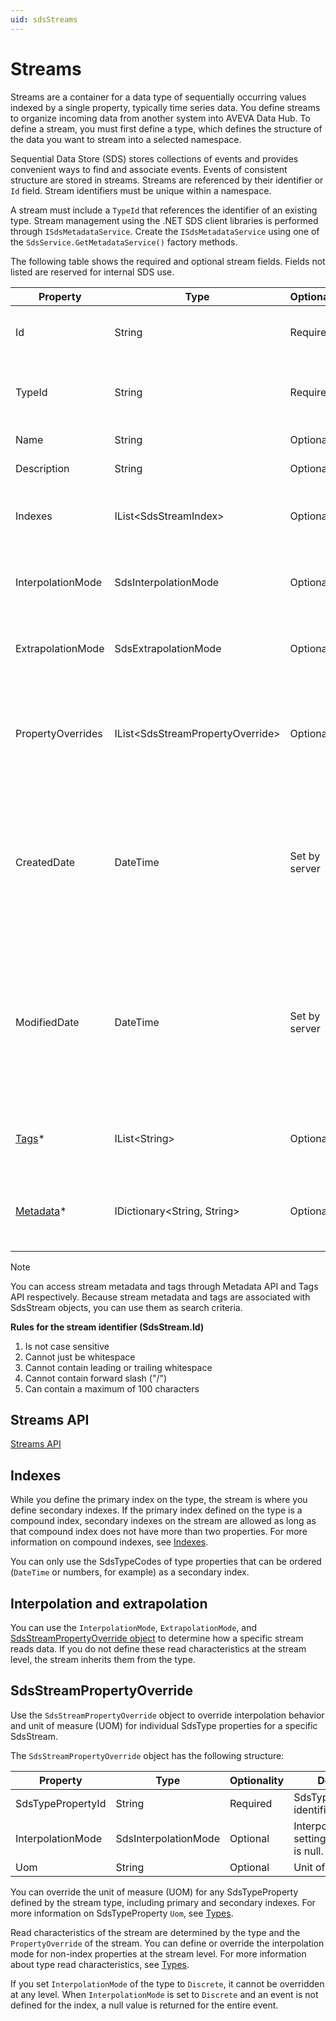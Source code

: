 ```yaml
---
uid: sdsStreams
---
```


# Streams

Streams are a container for a data type of sequentially occurring values indexed by a single property, typically time series data. You define streams to organize incoming data from another system into AVEVA Data Hub. To define a stream, you must first define a type, which defines the structure of the data you want to stream into a selected namespace.

Sequential Data Store (SDS) stores collections of events and provides convenient ways to find and associate events. Events of consistent structure are stored in streams. Streams are referenced by their identifier or `Id` field. Stream identifiers must be unique within a namespace.

A stream must include a `TypeId` that references the identifier of an existing type. Stream management using the .NET SDS client libraries is performed through `ISdsMetadataService`. Create the `ISdsMetadataService` using one of the `SdsService.GetMetadataService()` factory methods.

The following table shows the required and optional stream fields. Fields not listed are reserved for internal SDS use.

<a name="streampropertiestable"></a>

| Property | Type | Optionality | Searchable | Details |
| --- | --- | --- | --- | --- |
| Id | String | Required | Yes | An identifier for referencing the stream. |
| TypeId | String | Required | Yes | The SdsType identifier of the type to be used for this stream. |
| Name | String | Optional | Yes | Friendly name. |
| Description | String | Optional | Yes | Description text. |
| Indexes | IList\<SdsStreamIndex\> | Optional | No | Used to define secondary indexes for stream. |
| InterpolationMode | SdsInterpolationMode | Optional | No | Interpolation setting of the stream. Default is null. |
| ExtrapolationMode | SdsExtrapolationMode | Optional | No | Extrapolation setting of the stream. Default is null. |
| PropertyOverrides | IList\<SdsStreamPropertyOverride\> | Optional | No | Used to define unit of measure and interpolation mode overrides for a stream. |
| CreatedDate | DateTime | Set by server | No | Timestamp in ISO 8601 extended format and UTC time standard when the SdsStream was created. Cannot be modified by users. |
| ModifiedDate | DateTime | Set by server | No | Timestamp in ISO 8601 extended format and UTC time standard when the SdsStream was last modified. Cannot be modified by users. |
| [Tags](xref:sds-streams-tags)\* | IList\<String\> | Optional | Yes | A list of tags denoting special attributes or categories. |
| [Metadata](xref:sds-streams-metadata)\* | IDictionary\<String, String\> | Optional | Yes | A dictionary of string keys and associated string values. |

> [!NOTE]
>You can access stream metadata and tags through Metadata API and Tags API respectively. Because stream metadata and tags are associated with SdsStream objects, you can use them as search criteria.

**Rules for the stream identifier (SdsStream.Id)**

1. Is not case sensitive
2. Cannot just be whitespace
3. Cannot contain leading or trailing whitespace
4. Cannot contain forward slash ("/")
5. Can contain a maximum of 100 characters

## Streams API

[Streams API](xref:sds-streams)

## Indexes

While you define the primary index on the type, the stream is where you define secondary indexes. If the primary index defined on the type is a compound index, secondary indexes on the stream are allowed as long as that compound index does not have more than two properties. For more information on compound indexes, see [Indexes](xref:sdsIndexes#compound-indexes).

<!-- Secondary indexes apply to a single property. In other words, there are no compound secondary indexes.-->

You can only use the SdsTypeCodes of type properties that can be ordered (`DateTime` or numbers, for example) as a secondary index.

## Interpolation and extrapolation

You can use the `InterpolationMode`, `ExtrapolationMode`, and [SdsStreamPropertyOverride object](#sdsstreampropertyoverride) to determine how a specific stream reads data. If you do not define these read characteristics at the stream level, the stream inherits them from the type.

## SdsStreamPropertyOverride

Use the `SdsStreamPropertyOverride` object to override interpolation behavior and unit of measure (UOM) for individual SdsType properties for a specific SdsStream.

The `SdsStreamPropertyOverride` object has the following structure:

| Property | Type | Optionality | Details |
| --- | --- | --- | --- |
| SdsTypePropertyId | String | Required | SdsTypeProperty identifier. |
| InterpolationMode | SdsInterpolationMode | Optional | Interpolation setting. Default is null. |
| Uom | String | Optional | Unit of measure. |

You can override the unit of measure (UOM) for any SdsTypeProperty defined by the stream type, including primary and secondary indexes. For more information on SdsTypeProperty `Uom`, see [Types](xref:sdsTypes#sdstypeproperty).

Read characteristics of the stream are determined by the type and the `PropertyOverride` of the stream. You can define or override the interpolation mode for non-index properties at the stream level. For more information about type read characteristics, see [Types](xref:sdsTypes#sdstypeproperty).

If you set `InterpolationMode` of the type to `Discrete`, it cannot be overridden at any level. When `InterpolationMode` is set to `Discrete` and an event is not defined for the index, a null value is returned for the entire event.

